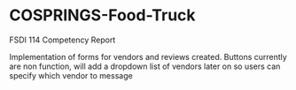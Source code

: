 # COSPRINGS-Food-Truck
FSDI 114 Competency Report

Implementation of forms for vendors and reviews created. Buttons currently are non function, will add a dropdown list of vendors later on so users can specify which vendor to message
